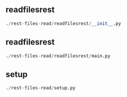 
## readfilesrest
```python
./rest-files-read/readfilesrest/__init__.py
```


## readfilesrest
```python
./rest-files-read/readfilesrest/main.py
```


## setup
```python
./rest-files-read/setup.py
```

